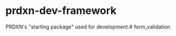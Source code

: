 prdxn-dev-framework
===================

PRDXN's "starting package" used for development.# form_validation
